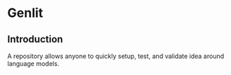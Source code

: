 # Genlit

## Introduction

A repository allows anyone to quickly setup, test, and validate idea around language models.

